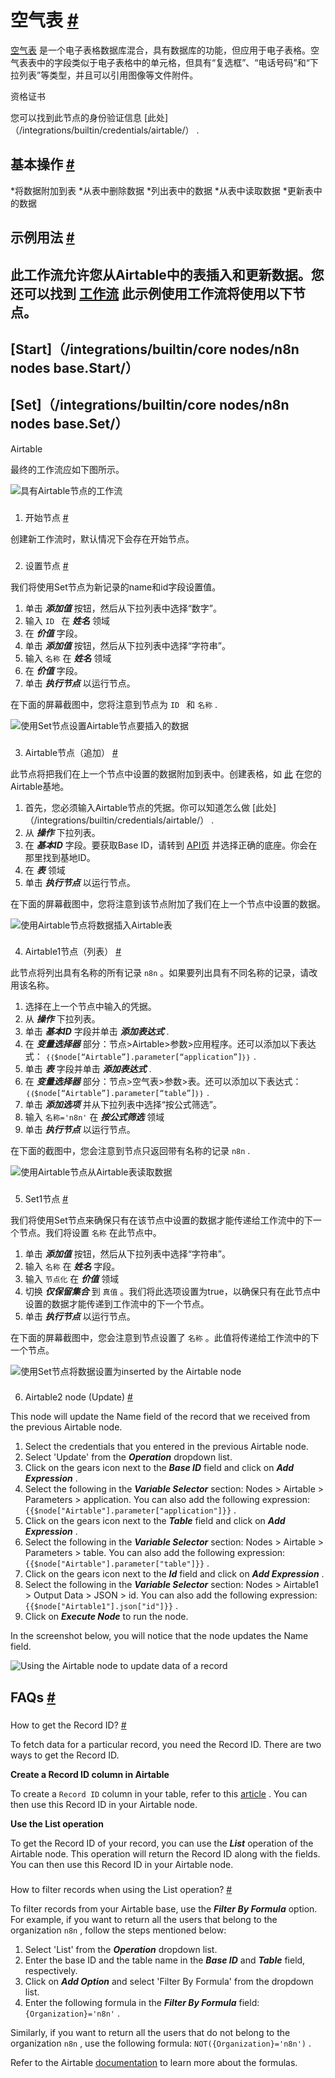 


 空气表
 [#](#airtable "永久链接")
===========================================



[空气表](https://airtable.com/) 
 是一个电子表格数据库混合，具有数据库的功能，但应用于电子表格。空气表表中的字段类似于电子表格中的单元格，但具有“复选框”、“电话号码”和“下拉列表”等类型，并且可以引用图像等文件附件。
 




 资格证书
 



 您可以找到此节点的身份验证信息
 [此处]（/integrations/builtin/credentials/airtable/）
 .
 




 基本操作
 [#](#基本操作 "永久链接")
-----------------------------------------------------------


*将数据附加到表
*从表中删除数据
*列出表中的数据
*从表中读取数据
*更新表中的数据



 示例用法
 [#](#示例用法 "永久链接")
-----------------------------------------------------



 此工作流允许您从Airtable中的表插入和更新数据。您还可以找到
 [工作流](https://n8n.io/workflows/818) 
 此示例使用工作流将使用以下节点。
-
 [Start]（/integrations/builtin/core nodes/n8n nodes base.Start/）
 -
 [Set]（/integrations/builtin/core nodes/n8n nodes base.Set/）
 -
 Airtable




 最终的工作流应如下图所示。
 



![具有Airtable节点的工作流](https://d33wubrfki0l68.cloudfront.net/f1f8bc045e5dbb21d25579989977296c01296122/cf1a4/_images/integrations/builtin/app-nodes/airtable/workflow.png)



### 
 1. 开始节点
 [#](#1-start-node "永久链接")



 创建新工作流时，默认情况下会存在开始节点。
 


### 
 2. 设置节点
 [#](#2-集-节点 "永久链接")



 我们将使用Set节点为新记录的name和id字段设置值。
 


1. 单击
 ***添加值***
 按钮，然后从下拉列表中选择“数字”。
2. 输入
 `ID `
 在
 ***姓名***
 领域
3. 在
 ***价值***
 字段。
4. 单击
 ***添加值***
 按钮，然后从下拉列表中选择“字符串”。
5. 输入
 `名称`
 在
 ***姓名***
 领域
6. 在
 ***价值***
 字段。
7. 单击
 ***执行节点***
 以运行节点。



 在下面的屏幕截图中，您将注意到节点为
 `ID `
 和
 `名称`
 .
 



![使用Set节点设置Airtable节点要插入的数据](https://d33wubrfki0l68.cloudfront.net/c19ce1b833816020ffa85cf60e34d9c39195d3d0/d7915/_images/integrations/builtin/app-nodes/airtable/set_node.png)



### 
 3. Airtable节点（追加）
 [#](#3-虚拟节点-附加 "永久链接")



 此节点将把我们在上一个节点中设置的数据附加到表中。创建表格，如
 [此](https://airtable.com/shrN2yLZyKEETq1xj) 
 在您的Airtable基地。
 


1. 首先，您必须输入Airtable节点的凭据。你可以知道怎么做
 [此处]（/integrations/builtin/credentials/airtable/）
 .
2. 从
 ***操作***
 下拉列表。
3. 在
 ***基本ID***
 字段。要获取Base ID，请转到
 [API页](https://airtable.com/api) 
 并选择正确的底座。你会在那里找到基地ID。
4. 在
 ***表***
 领域
5. 单击
 ***执行节点***
 以运行节点。



 在下面的屏幕截图中，您将注意到该节点附加了我们在上一个节点中设置的数据。
 



![使用Airtable节点将数据插入Airtable表](https://d33wubrfki0l68.cloudfront.net/ec1f1e986092e82b8bb5f4a8238062385663b637/89ddd/_images/integrations/builtin/app-nodes/airtable/airtable_node.png)



### 
 4. Airtable1节点（列表）
 [#](#4-airtable1-node-list "永久链接")



 此节点将列出具有名称的所有记录
 `n8n`
 。如果要列出具有不同名称的记录，请改用该名称。
 


1. 选择在上一个节点中输入的凭据。
2. 从
 ***操作***
 下拉列表。
3. 单击
 ***基本ID***
 字段并单击
 ***添加表达式***
 .
4. 在
 ***变量选择器***
 部分：节点>Airtable>参数>应用程序。还可以添加以下表达式：
 `｛｛$node[“Airtable”].parameter[“application”]｝｝`
 .
5. 单击
 ***表***
 字段并单击
 ***添加表达式***
 .
6. 在
 ***变量选择器***
 部分：节点>空气表>参数>表。还可以添加以下表达式：
 `｛｛$node[“Airtable”].parameter[“table”]｝｝`
 .
7. 单击
 ***添加选项***
 并从下拉列表中选择“按公式筛选”。
8. 输入
 `名称='n8n'`
 在
 ***按公式筛选***
 领域
9. 单击
 ***执行节点***
 以运行节点。



 在下面的截图中，您会注意到节点只返回带有名称的记录
 `n8n`
 .
 



![使用Airtable节点从Airtable表读取数据](https://d33wubrfki0l68.cloudfront.net/0eb9f17654574762b95715e27bdc0b97954d2bdd/32d36/_images/integrations/builtin/app-nodes/airtable/airtable1_node.png)



### 
 5. Set1节点
 [#](#5-集1-节点 "永久链接")



 我们将使用Set节点来确保只有在该节点中设置的数据才能传递给工作流中的下一个节点。我们将设置
 `名称`
 在此节点中。
 


1. 单击
 ***添加值***
 按钮，然后从下拉列表中选择“字符串”。
2. 输入
 `名称`
 在
 ***姓名***
 字段。
3. 输入
 `节点化`
 在
 ***价值***
 领域
4. 切换
 ***仅保留集合***
 到
 `真值`
 。我们将此选项设置为true，以确保只有在此节点中设置的数据才能传递到工作流中的下一个节点。
5. 单击
 ***执行节点***
 以运行节点。



 在下面的屏幕截图中，您会注意到节点设置了
 `名称`
 。此值将传递给工作流中的下一个节点。
 



![使用Set节点将数据设置为inserted by the Airtable node](https://d33wubrfki0l68.cloudfront.net/c19ce1b833816020ffa85cf60e34d9c39195d3d0/d7915/_images/integrations/builtin/app-nodes/airtable/set_node.png)



### 
 6. Airtable2 node (Update)
 [#](#6-airtable2-node-update "Permanent link")



 This node will update the Name field of the record that we received from the previous Airtable node.
 


1. Select the credentials that you entered in the previous Airtable node.
2. Select 'Update' from the
 ***Operation***
 dropdown list.
3. Click on the gears icon next to the
 ***Base ID***
 field and click on
 ***Add Expression***
 .
4. Select the following in the
 ***Variable Selector***
 section: Nodes > Airtable > Parameters > application. You can also add the following expression:
 `{{$node["Airtable"].parameter["application"]}}` 
 .
5. Click on the gears icon next to the
 ***Table***
 field and click on
 ***Add Expression***
 .
6. Select the following in the
 ***Variable Selector***
 section: Nodes > Airtable > Parameters > table. You can also add the following expression:
 `{{$node["Airtable"].parameter["table"]}}` 
 .
7. Click on the gears icon next to the
 ***Id***
 field and click on
 ***Add Expression***
 .
8. Select the following in the
 ***Variable Selector***
 section: Nodes > Airtable1 > Output Data > JSON > id. You can also add the following expression:
 `{{$node["Airtable1"].json["id"]}}` 
 .
9. Click on
 ***Execute Node***
 to run the node.



 In the screenshot below, you will notice that the node updates the Name field.
 



![Using the Airtable node to update data of a record](https://d33wubrfki0l68.cloudfront.net/a3e3a57c7f92680b085ddaa983eadf9ecfacf28d/63833/_images/integrations/builtin/app-nodes/airtable/airtable2_node.png)




 FAQs
 [#](#faqs "Permanent link")
-----------------------------------


### 
 How to get the Record ID?
 [#](#how-to-get-the-record-id "Permanent link")



 To fetch data for a particular record, you need the Record ID. There are two ways to get the Record ID.
 



**Create a Record ID column in Airtable** 




 To create a
 `Record ID` 
 column in your table, refer to this
 [article](https://support.airtable.com/hc/en-us/articles/360051564873-Record-ID) 
 . You can then use this Record ID in your Airtable node.
 



**Use the List operation** 




 To get the Record ID of your record, you can use the
 ***List***
 operation of the Airtable node. This operation will return the Record ID along with the fields. You can then use this Record ID in your Airtable node.
 


### 
 How to filter records when using the List operation?
 [#](#how-to-filter-records-when-using-the-list-operation "Permanent link")



 To filter records from your Airtable base, use the
 ***Filter By Formula***
 option. For example, if you want to return all the users that belong to the organization
 `n8n` 
 , follow the steps mentioned below:
1. Select 'List' from the
 ***Operation***
 dropdown list.
2. Enter the base ID and the table name in the
 ***Base ID***
 and
 ***Table***
 field, respectively.
3. Click on
 ***Add Option***
 and select 'Filter By Formula' from the dropdown list.
4. Enter the following formula in the
 ***Filter By Formula***
 field:
 `{Organization}='n8n'` 
 .
 



 Similarly, if you want to return all the users that do not belong to the organization
 `n8n` 
 , use the following formula:
 `NOT({Organization}='n8n')` 
 .
 



 Refer to the Airtable
 [documentation](https://support.airtable.com/hc/en-us/articles/203255215-Formula-Field-Reference) 
 to learn more about the formulas.
 





